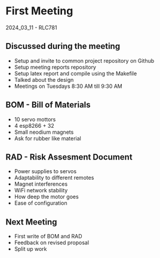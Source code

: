 # First Meeting

2024_03_11 - RLC781

## Discussed during the meeting

- Setup and invite to common project repository on Github
- Setup meeting reports repository
- Setup latex report and compile using the Makefile
- Talked about the design
- Meetings on Tuesdays 8:30 AM till 9:30 AM

## BOM - Bill of Materials

- 10 servo mottors
- 4 esp8266 + 32
- Small neodium magnets
- Ask for rubber like material

## RAD - Risk Assesment Document

- Power supplies to servos
- Adaptability to different remotes
- Magnet interferences
- WiFi network stability
- How deep the motor goes
- Ease of configuration

## Next Meeting

- First write of BOM and RAD
- Feedback on revised proposal
- Split up work
